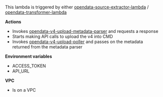This lambda is triggered by either [opendata-source-extractor-lambda](https://github.com/ONS-OpenData/dp-opendata-upload/blob/main/opendata-source-extractor-lambda) / [opendata-transformer-lambda](https://github.com/ONS-OpenData/dp-opendata-upload/blob/main/opendata-transformer-lambda)

**Actions**
- Invokes [opendata-v4-upload-metadata-parser](https://github.com/ONS-OpenData/dp-opendata-upload/blob/main/opendata-v4-upload-metadata-parser) and requests a response
- Starts making API calls to upload the v4 into CMD
- Invokes [opendata-v4-upload-poller](https://github.com/ONS-OpenData/dp-opendata-upload/blob/main/opendata-v4-upload-poller) and passes on the metadata returned from the metadata parser

**Environment variables**
- ACCESS_TOKEN 
- API_URL

**VPC**
- Is on a VPC
